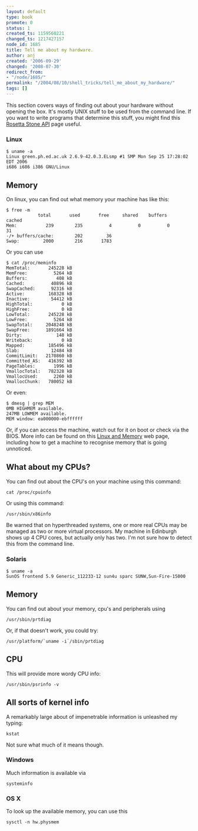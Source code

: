 ```yaml
---
layout: default
type: book
promote: 0
status: 1
created_ts: 1159560221
changed_ts: 1217427157
node_id: 1685
title: Tell me about my hardware.
author: anj
created: '2006-09-29'
changed: '2008-07-30'
redirect_from:
- "/node/1685/"
permalink: "/2004/08/10/shell_tricks/tell_me_about_my_hardware/"
tags: []
---
```

This section covers ways of finding out about your hardware without opening the box.  It's mostly UNIX stuff to be used from the command line.  If you want to write programs that determine this stuff, you might find this [Rosetta Stone API](http://xaxxon.slackworks.com/rsapi/) page useful.
<!--break-->
###  Linux

    $ uname -a
    Linux green.ph.ed.ac.uk 2.6.9-42.0.3.ELsmp #1 SMP Mon Sep 25 17:28:02 EDT 2006 
    i686 i686 i386 GNU/Linux

##  Memory
On linux, you can find out what memory your machine has like this:

    $ free -m
                total       used       free     shared    buffers     cached
    Mem:           239        235          4          0          0         31
    -/+ buffers/cache:        202         36
    Swap:         2000        216       1783

Or you can use 

    $ cat /proc/meminfo       
    MemTotal:       245228 kB
    MemFree:          5264 kB
    Buffers:           408 kB 
    Cached:          40896 kB
    SwapCached:      92316 kB
    Active:         168328 kB
    Inactive:        54412 kB
    HighTotal:           0 kB
    HighFree:            0 kB
    LowTotal:       245228 kB
    LowFree:          5264 kB
    SwapTotal:     2048248 kB
    SwapFree:      1891664 kB
    Dirty:             148 kB
    Writeback:           0 kB
    Mapped:         185496 kB
    Slab:            12484 kB
    CommitLimit:   2170860 kB
    Committed_AS:   416392 kB
    PageTables:       1996 kB
    VmallocTotal:   782328 kB
    VmallocUsed:      2260 kB
    VmallocChunk:   780052 kB

Or even:

    $ dmesg | grep MEM
    0MB HIGHMEM available.
    247MB LOWMEM available.
    MEM window: ea000000-ebffffff

Or, if you can access the machine, watch out for it on boot or check via the BIOS.  More info can be found on this [Linux and Memory](http://www.cpqlinux.com/memory.html) web page, including how to get a machine to recognise memory that is going unnoticed.

##  What about my CPUs?
You can find out about the CPU's on your machine using this command:

    cat /proc/cpuinfo

Or using this command:

    /usr/sbin/x86info

Be warned that on hyperthreaded systems, one or more real CPUs may be managed as two or more virtual processors.  My machine in Edinburgh shows up 4 CPU cores, but actually only has two.  I'm not sure how to detect this from the command line.

###  Solaris

    $ uname -a
    SunOS frontend 5.9 Generic_112233-12 sun4u sparc SUNW,Sun-Fire-15000

##  Memory
You can find out about your memory, cpu's and peripherals using

    /usr/sbin/prtdiag

Or, if that doesn't work, you could try:

    /usr/platform/`uname -i`/sbin/prtdiag

##  CPU
This will provide more wordy CPU info:

    /usr/sbin/psrinfo -v

##  All sorts of kernel info
A remarkably large about of impenetrable information is unleashed my typing:

    kstat

Not sure what much of it means though.

###  Windows
Much information is available via 

    systeminfo

###  OS X
To look up the available memory, you can use this

    sysctl -n hw.physmem
